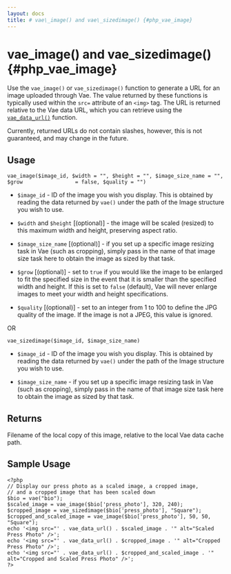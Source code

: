 ```yaml
---
layout: docs
title: # vae\_image() and vae\_sizedimage() {#php_vae_image}
---
```


# vae\_image() and vae\_sizedimage() {#php_vae_image}

Use the `vae_image()` or `vae_sizedimage()` function to generate a URL
for an image uploaded through Vae. The value returned by these functions
is typically used within the `src=` attribute of an `<img>` tag. The URL
is returned relative to the Vae data URL, which you can retrieve using
the [`vae_data_url()`](#php_vae_data_url) function.

Currently, returned URLs do not contain slashes, however, this is not
guaranteed, and may change in the future.

## Usage

`vae_image($image_id, $width = "", $height = "", $image_size_name = "", $grow                 = false, $quality = "")`

-   `$image_id` - ID of the image you wish you display. This is obtained
    by reading the data returned by `vae()` under the path of the Image
    structure you wish to use.

-   `$width` and `$height` \[(optional)\] - the image will be
    scaled (resized) to this maximum width and height, preserving
    aspect ratio.

-   `$image_size_name` \[(optional)\] - if you set up a specific image
    resizing task in Vae (such as cropping), simply pass in the name of
    that image size task here to obtain the image as sized by that task.

-   `$grow` \[(optional)\] - set to `true` if you would like the image
    to be enlarged to fit the specified size in the event that it is
    smaller than the specified width and height. If this is set to
    `false` (default), Vae will never enlarge images to meet your width
    and height specifications.

-   `$quality` \[(optional)\] - set to an integer from 1 to 100 to
    define the JPG quality of the image. If the image is not a JPEG,
    this value is ignored.

OR

`vae_sizedimage($image_id, $image_size_name)`

-   `$image_id` - ID of the image you wish you display. This is obtained
    by reading the data returned by `vae()` under the path of the Image
    structure you wish to use.

-   `$image_size_name` - if you set up a specific image resizing task in
    Vae (such as cropping), simply pass in the name of that image size
    task here to obtain the image as sized by that task.

## Returns

Filename of the local copy of this image, relative to the local Vae data
cache path.

## Sample Usage

    <?php
    // Display our press photo as a scaled image, a cropped image, 
    // and a cropped image that has been scaled down
    $bio = vae("bio");
    $scaled_image = vae_image($bio['press_photo'], 320, 240);
    $cropped_image = vae_sizedimage($bio['press_photo'], "Square");
    $cropped_and_scaled_image = vae_image($bio['press_photo'], 50, 50, "Square");
    echo '<img src="' . vae_data_url() . $scaled_image . '" alt="Scaled Press Photo" />';
    echo '<img src="' . vae_data_url() . $cropped_image . '" alt="Cropped Press Photo" />';
    echo '<img src="' . vae_data_url() . $cropped_and_scaled_image . '" alt="Cropped and Scaled Press Photo" />';
    ?>
